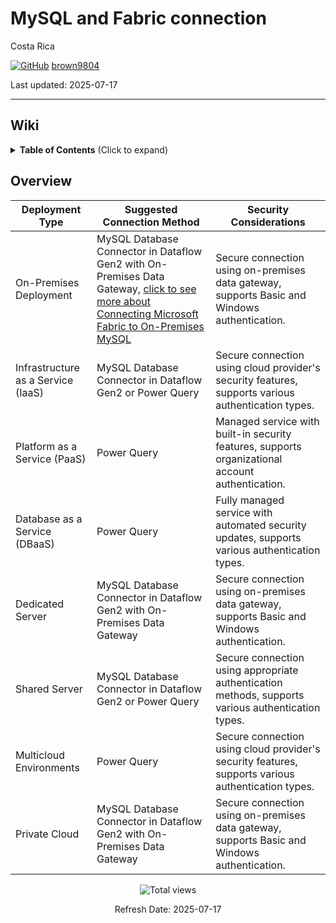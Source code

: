 # MySQL and Fabric connection

Costa Rica

[![GitHub](https://img.shields.io/badge/--181717?logo=github&logoColor=ffffff)](https://github.com/)
[brown9804](https://github.com/brown9804)

Last updated: 2025-07-17

------------------------------------------

## Wiki 

<details>
<summary><b>Table of Contents</b> (Click to expand)</summary>
  
 - [Set up your MySQL database connection](https://learn.microsoft.com/en-us/fabric/data-factory/connector-mysql-database)
 - [MySQL Connection in Power Query](https://community.fabric.microsoft.com/t5/Desktop/Mysql-Connection/td-p/2650110)
  
</details>

## Overview 

| **Deployment Type**            | **Suggested Connection Method**                                                                 | **Security Considerations**                                                                 |
|--------------------------------|--------------------------------------------------------------------------------------------|--------------------------------------------------------------------------------------------|
| On-Premises Deployment         | MySQL Database Connector in Dataflow Gen2 with On-Premises Data Gateway, [click to see more about Connecting Microsoft Fabric to On-Premises MySQL](https://github.com/brown9804/MicrosoftCloudEssentialsHub/blob/main/0_Azure/2_AzureAnalytics/0_Fabric/_Connections/4_OnPremMYSQL.md#connecting-microsoft-fabric-to-on-premises-mysql)                     | Secure connection using on-premises data gateway, supports Basic and Windows authentication. |
| Infrastructure as a Service (IaaS) | MySQL Database Connector in Dataflow Gen2 or Power Query                                  | Secure connection using cloud provider's security features, supports various authentication types. |
| Platform as a Service (PaaS)   | Power Query                                                                                 | Managed service with built-in security features, supports organizational account authentication. |
| Database as a Service (DBaaS)  | Power Query                                                                                 | Fully managed service with automated security updates, supports various authentication types. |
| Dedicated Server               | MySQL Database Connector in Dataflow Gen2 with On-Premises Data Gateway                     | Secure connection using on-premises data gateway, supports Basic and Windows authentication. |
| Shared Server                  | MySQL Database Connector in Dataflow Gen2 or Power Query                                   | Secure connection using appropriate authentication methods, supports various authentication types. |
| Multicloud Environments        | Power Query                                                                                 | Secure connection using cloud provider's security features, supports various authentication types. |
| Private Cloud                  | MySQL Database Connector in Dataflow Gen2 with On-Premises Data Gateway                     | Secure connection using on-premises data gateway, supports Basic and Windows authentication. |

<!-- START BADGE -->
<div align="center">
  <img src="https://img.shields.io/badge/Total%20views-9-limegreen" alt="Total views">
  <p>Refresh Date: 2025-07-17</p>
</div>
<!-- END BADGE -->